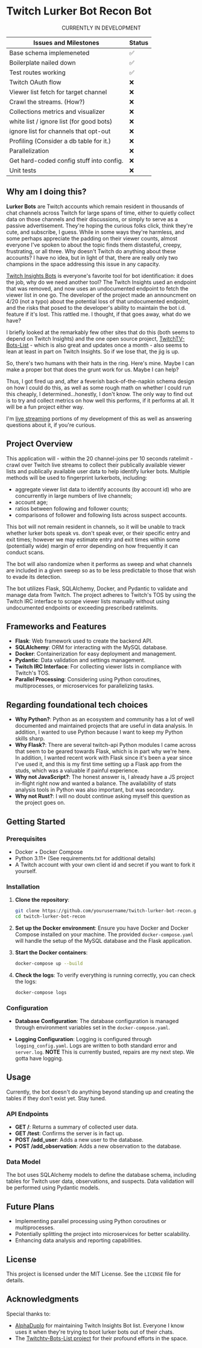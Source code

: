 # Twitch Lurker Bot Recon Bot

<div align="center">

CURRENTLY IN DEVELOPMENT

| Issues and Milestones                    | Status |
| ---------------------------------------- | ------ |
| Base schema implemeneted                 | ✅     |
| Boilerplate nailed down                  | ✅     |
| Test routes working                      | ✅     |
| Twitch OAuth flow                        | ❌     |
| Viewer list fetch for target channel     | ❌     |
| Crawl the streams. (How?)                | ❌     |
| Collections metrics and visualizer       | ❌     |
| white list / ignore list (for good bots) | ❌     |
| ignore list for channels that opt-out    | ❌     |
| Profiling (Consider a db table for it.)  | ❌     |
| Parallelization                          | ❌     |
| Get hard-coded config stuff into config. | ❌     |
| Unit tests                               | ❌     |

</div>

## Why am I doing this?

**Lurker Bots** are Twitch accounts which remain resident in thousands of chat channels across Twitch for large spans of time, either to quietly collect data on those channels and their discussions, or simply to serve as a passive advertisement. They're hoping the curious folks click, think they're cute, and subscribe, I guess. While in some ways they're harmless, and some perhaps appreciate the padding on their viewer counts, almost everyone I've spoken to about the topic finds them distasteful, creepy, frustrating, or all three. Why doesn't Twitch do anything about these accounts? I have no idea, but in light of that, there are really only two champions in the space addressing this issue in any capacity.

[Twitch Insights Bots](https://twitchinsights.net/bots) is everyone's favorite tool for bot identification: it does the job, why do we need another tool? The Twitch Insights used an endpoint that was removed, and now uses an undocumented endpoint to fetch the viewer list in one go. The developer of the project made an announcment on 4/20 (not a typo) about the potential loss of that undocumented endpoint, and the risks that posed to the developer's ability to maintain the bot i.d. feature if it's lost. This rattled me. I thought, if that goes away, what do we have?

I briefly looked at the remarkably few other sites that do this (both seems to depend on Twitch Insights) and the one open source project, [TwitchTV-Bots-List](https://github.com/arrowgent/Twitchtv-Bots-List) - which is also great and updates once a month - also seems to lean at least in part on Twitch Insights. So if we lose that, the jig is up.

So, there's two humans with their hats in the ring. Here's mine. Maybe I can make a proper bot that does the grunt work for us. Maybe I can help?

Thus, I got fired up and, after a feverish back-of-the-napkin schema design on how I could do this, as well as some rough math on whether I could run this cheaply, I determined...honestly, I don't know. The only way to find out is to try and collect metrics on how well this performs, if it performs at all. It will be a fun project either way.

I'm [live streaming](https://twitch.tv/thadeshammer) portions of my development of this as well as answering questions about it, if you're curious.

## Project Overview

This application will - within the 20 channel-joins per 10 seconds ratelimit - crawl over Twitch live streams to collect their publically available viewer lists and publically available user data to help identify lurker bots. Multiple methods will be used to fingerprint lurkerbots, including:

- aggregate viewer list data to identify accounts (by account id) who are concurrently in large numbers of live channels;
- account age;
- ratios between following and follower counts;
- comparisons of follower and following lists across suspect accounts.

This bot will not remain resident in channels, so it will be unable to track whether lurker bots speak vs. don't speak ever, or their specific entry and exit times; however we may estimate entry and exit times within some (potentially wide) margin of error depending on how frequently it can conduct scans.

The bot will also randomize when it performs as sweep and what channels are included in a given sweep so as to be less predictable to those that wish to evade its detection.

The bot utilizes Flask, SQLAlchemy, Docker, and Pydantic to validate and manage data from Twitch. The project adheres to Twitch's TOS by using the Twitch IRC interface to scrape viewer lists manually without using undocumented endpoints or exceeding prescribed ratelimits.

## Frameworks and Features

- **Flask**: Web framework used to create the backend API.
- **SQLAlchemy**: ORM for interacting with the MySQL database.
- **Docker**: Containerization for easy deployment and management.
- **Pydantic**: Data validation and settings management.
- **Twitch IRC Interface**: For collecting viewer lists in compliance with Twitch's TOS.
- **Parallel Processing**: Considering using Python coroutines, multiprocesses, or microservices for parallelizing tasks.

## Regarding foundational tech choices

- **Why Python?**: Python as an ecosystem and community has a lot of well documented and maintained projects that are useful in data analysis. In addition, I wanted to use Python because I want to keep my Python skills sharp.
- **Why Flask?**: There are several twitch-api Python modules I came across that seem to be geared towards Flask, which is in part why we're here. In addition, I wanted recent work with Flask since it's been a year since I've used it, and this is my first time setting up a Flask app from the studs, which was a valuable if painful experience.
- **Why not JavaScript?**: The honest answer is, I already have a JS project in-flight right now and wanted a balance. The availability of stats analysis tools in Python was also important, but was secondary.
- **Why not Rust?**: I will no doubt continue asking myself this question as the project goes on.

## Getting Started

### Prerequisites

- Docker + Docker Compose
- Python 3.11+ (See requirements.txt for additional details)
- A Twitch account with your own client id and secret if you want to fork it yourself.

### Installation

1. **Clone the repository**:

   ```bash
   git clone https://github.com/yourusername/twitch-lurker-bot-recon.git
   cd twitch-lurker-bot-recon
   ```

2. **Set up the Docker environment**:
   Ensure you have Docker and Docker Compose installed on your machine. The provided `docker-compose.yaml` will handle the setup of the MySQL database and the Flask application.

3. **Start the Docker containers**:

   ```bash
   docker-compose up --build
   ```

4. **Check the logs**:
   To verify everything is running correctly, you can check the logs:

   ```bash
   docker-compose logs
   ```

### Configuration

- **Database Configuration**:
  The database configuration is managed through environment variables set in the `docker-compose.yaml`.

- **Logging Configuration**:
  Logging is configured through `logging_config.yaml`. Logs are written to both standard error and `server.log`. **NOTE** This is currently busted, repairs are my next step. We gotta have logging.

## Usage

Currently, the bot doesn't do anything beyond standing up and creating the tables if they don't exist yet. Stay tuned.

### API Endpoints

- **GET /**: Returns a summary of collected user data.
- **GET /test**: Confirms the server is in fact up.
- **POST /add_user**: Adds a new user to the database.
- **POST /add_observation**: Adds a new observation to the database.

### Data Model

The bot uses SQLAlchemy models to define the database schema, including tables for Twitch user data, observations, and suspects. Data validation will be performed using Pydantic models.

## Future Plans

- Implementing parallel processing using Python coroutines or multiprocesses.
- Potentially splitting the project into microservices for better scalability.
- Enhancing data analysis and reporting capabilities.

## License

This project is licensed under the MIT License. See the `LICENSE` file for details.

## Acknowledgments

Special thanks to:

- [AlphaDuplo](https://twitch.tv/alphaduplo) for maintaining Twitch Insights Bot list. Everyone I know uses it when they're trying to boot lurker bots out of their chats.
- The [Twitchtv-Bots-List project](https://github.com/arrowgent/Twitchtv-Bots-List) for their profound efforts in the space.
